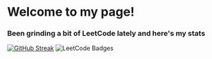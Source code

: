# Welcome to my page!
### Been grinding a bit of LeetCode lately and here's my stats

[![GitHub Streak](https://streak-stats.demolab.com?user=jason-701&theme=dark&hide_border=true)](https://git.io/streak-stats)
<img src="https://leetcode-badge-showcase.vercel.app/api?username=jason-701&theme=dark" alt="LeetCode Badges"/>

<!--
**jason-701/jason-701** is a ✨ _special_ ✨ repository because its `README.md` (this file) appears on your GitHub profile.

Here are some ideas to get you started:

- 🔭 I’m currently working on ...
- 🌱 I’m currently learning ...
- 👯 I’m looking to collaborate on ...
- 🤔 I’m looking for help with ...
- 💬 Ask me about ...
- 📫 How to reach me: ...
- 😄 Pronouns: ...
- ⚡ Fun fact: ...
-->
